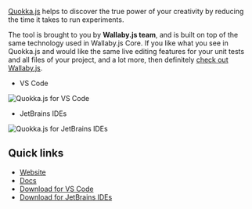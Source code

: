 [Quokka.js](https://quokkajs.com/) helps to discover the true power of your creativity by reducing the time it takes to run experiments. 

The tool is brought to you by **Wallaby.js team**, and is built on top of the same technology used in Wallaby.js Core. If you like what you see in Quokka.js and would like the same live editing features for your unit tests and all files of your project, and a lot more, then definitely [check out Wallaby.js](https://wallabyjs.com/). 

- VS Code

![Quokka.js for VS Code](https://cloud.githubusercontent.com/assets/979966/23738552/734affec-04e5-11e7-8390-999cd1083d7a.gif)

- JetBrains IDEs

![Quokka.js for JetBrains IDEs](https://quokkajs.com/assets/img/jb-extended.gif)

## Quick links

- [Website](https://quokkajs.com/)
- [Docs](https://quokkajs.com/docs)
- [Download for VS Code](https://marketplace.visualstudio.com/items?itemName=WallabyJs.quokka-vscode)
- [Download for JetBrains IDEs](https://plugins.jetbrains.com/plugin/9667-quokka)
